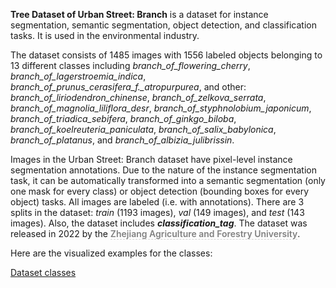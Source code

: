 **Tree Dataset of Urban Street: Branch** is a dataset for instance segmentation, semantic segmentation, object detection, and classification tasks. It is used in the environmental industry. 

The dataset consists of 1485 images with 1556 labeled objects belonging to 13 different classes including *branch_of_flowering_cherry*, *branch_of_lagerstroemia_indica*, *branch_of_prunus_cerasifera_f._atropurpurea*, and other: *branch_of_liriodendron_chinense*, *branch_of_zelkova_serrata*, *branch_of_magnolia_liliflora_desr*, *branch_of_styphnolobium_japonicum*, *branch_of_triadica_sebifera*, *branch_of_ginkgo_biloba*, *branch_of_koelreuteria_paniculata*, *branch_of_salix_babylonica*, *branch_of_platanus*, and *branch_of_albizia_julibrissin*.

Images in the Urban Street: Branch dataset have pixel-level instance segmentation annotations. Due to the nature of the instance segmentation task, it can be automatically transformed into a semantic segmentation (only one mask for every class) or object detection (bounding boxes for every object) tasks. All images are labeled (i.e. with annotations). There are 3 splits in the dataset: *train* (1193 images), *val* (149 images), and *test* (143 images). Also, the dataset includes ***classification_tag***. The dataset was released in 2022 by the <span style="font-weight: 600; color: grey; border-bottom: 1px dashed #d3d3d3;">Zhejiang Agriculture and Forestry University</span>.

Here are the visualized examples for the classes:

[Dataset classes](https://github.com/dataset-ninja/urban-street-branch/raw/main/visualizations/classes_preview.webm)
